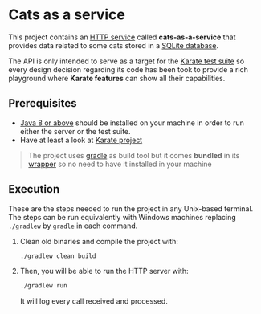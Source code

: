 # Cats as a service

This project contains an [HTTP service](src/main) called **cats-as-a-service** that provides data related to some cats stored in a [SQLite database](src/main/resources/cats.db).

The API is only intended to serve as a target for the [Karate test suite](https://github.com/arcones/cats-service-tests) so every design decision regarding its code has been took to provide a rich playground where **Karate features** can show all their capabilities.

## Prerequisites
- [Java 8 or above](https://www.java.com) should be installed on your machine in order to run either the server or the test suite.
- Have at least a look at [Karate project](https://github.com/intuit/karate)
> The project uses [gradle](https://gradle.org/) as build tool but it comes **bundled** in its [wrapper](gradle) so no need to have it installed in your machine 

## Execution
These are the steps needed to run the project in any Unix-based terminal.
The steps can be run equivalently with Windows machines replacing ```./gradlew``` by ``gradle`` in each command.

1) Clean old binaries and compile the project with:
    ```bash
    ./gradlew clean build
    ```
2) Then, you will be able to run the HTTP server with:
    ```bash
    ./gradlew run
    ```
    It will log every call received and processed.